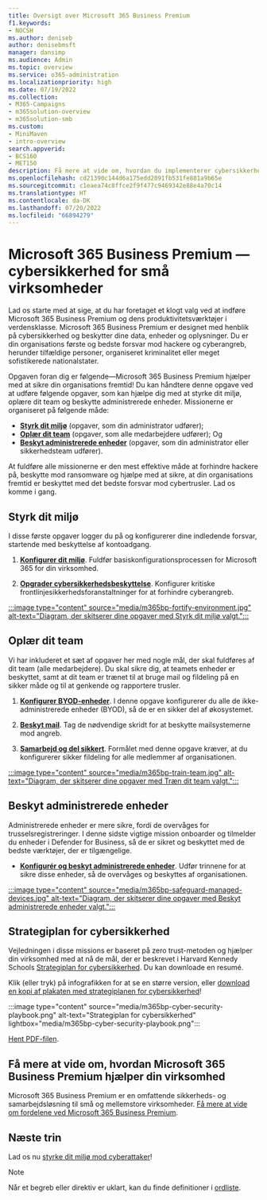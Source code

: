 ```yaml
---
title: Oversigt over Microsoft 365 Business Premium
f1.keywords:
- NOCSH
ms.author: deniseb
author: denisebmsft
manager: dansimp
ms.audience: Admin
ms.topic: overview
ms.service: o365-administration
ms.localizationpriority: high
ms.date: 07/19/2022
ms.collection:
- M365-Campaigns
- m365solution-overview
- m365solution-smb
ms.custom:
- MiniMaven
- intro-overview
search.appverid:
- BCS160
- MET150
description: Få mere at vide om, hvordan du implementerer cybersikkerhed for små eller mellemstore virksomheder med Microsoft 365 Business Premium. Cybersikkerhedsegenskaberne og -funktionerne er optimeret til at forhindre cyberangreb og sikkerhedsbrud og hjælper dig med at beskytte data, enheder og oplysninger med førsteklasses cyberbeskyttelse.
ms.openlocfilehash: cd21390c144d6a175edd2091fb531fe881a9b65e
ms.sourcegitcommit: c1eaea74c8ffce2f9f477c9469342e88e4a70c14
ms.translationtype: HT
ms.contentlocale: da-DK
ms.lasthandoff: 07/20/2022
ms.locfileid: "66894279"
---
```

# <a name="microsoft-365-business-premium-mdash-cybersecurity-for-small-business"></a>Microsoft 365 Business Premium &mdash; cybersikkerhed for små virksomheder

Lad os starte med at sige, at du har foretaget et klogt valg ved at indføre Microsoft 365 Business Premium og dens produktivitetsværktøjer i verdensklasse. Microsoft 365 Business Premium er designet med henblik på cybersikkerhed og beskytter dine data, enheder og oplysninger. Du er din organisations første og bedste forsvar mod hackere og cyberangreb, herunder tilfældige personer, organiseret kriminalitet eller meget sofistikerede nationalstater.

Opgaven foran dig er følgende—Microsoft 365 Business Premium hjælper med at sikre din organisations fremtid! Du kan håndtere denne opgave ved at udføre følgende opgaver, som kan hjælpe dig med at styrke dit miljø, oplære dit team og beskytte administrerede enheder. Missionerne er organiseret på følgende måde:

- **[Styrk dit miljø](m365bp-setup-overview.md)** (opgaver, som din administrator udfører); 
- **[Oplær dit team](m365bp-devices-overview.md)** (opgaver, som alle medarbejdere udfører); Og 
- **[Beskyt administrerede enheder](m365bp-protect-devices.md)** (opgaver, som din administrator eller sikkerhedsteam udfører).

At fuldføre alle missionerne er den mest effektive måde at forhindre hackere på, beskytte mod ransomware og hjælpe med at sikre, at din organisations fremtid er beskyttet med det bedste forsvar mod cybertrusler. Lad os komme i gang.

## <a name="fortify-your-environment"></a>Styrk dit miljø

I disse første opgaver logger du på og konfigurerer dine indledende forsvar, startende med beskyttelse af kontoadgang.

1. [**Konfigurer dit miljø**](m365bp-setup-overview.md). Fuldfør basiskonfigurationsprocessen for Microsoft 365 for din virksomhed.

2. [**Opgrader cybersikkerhedsbeskyttelse**](m365bp-security-overview.md). Konfigurer kritiske frontlinjesikkerhedsforanstaltninger for at forhindre cyberangreb.

[:::image type="content" source="media/m365bp-fortify-environment.jpg" alt-text="Diagram, der skitserer dine opgaver med Styrk dit miljø valgt.":::](m365bp-setup-overview.md)

## <a name="train-your-team"></a>Oplær dit team

Vi har inkluderet et sæt af opgaver her med nogle mål, der skal fuldføres af dit team (alle medarbejdere). Du skal sikre dig, at teamets enheder er beskyttet, samt at dit team er trænet til at bruge mail og fildeling på en sikker måde og til at genkende og rapportere trusler.

1. [**Konfigurer BYOD-enheder**](m365bp-protect-pcs-macs.md). I denne opgave konfigurerer du alle de ikke-administrerede enheder (BYOD), så de er en sikker del af økosystemet.

2. [**Beskyt mail**](m365bp-protect-email-overview.md). Tag de nødvendige skridt for at beskytte mailsystemerne mod angreb.

3. [**Samarbejd og del sikkert**](m365bp-collaborate-share-securely.md). Formålet med denne opgave kræver, at du konfigurerer sikker fildeling for alle medlemmer af organisationen.

[:::image type="content" source="media/m365bp-train-team.jpg" alt-text="Diagram, der skitserer dine opgaver med Træn dit team valgt.":::](m365bp-devices-overview.md)

## <a name="safeguard-managed-devices"></a>Beskyt administrerede enheder

Administrerede enheder er mere sikre, fordi de overvåges for trusselsregistreringer. I denne sidste vigtige mission onboarder og tilmelder du enheder i Defender for Business, så de er sikret og beskyttet med de bedste værktøjer, der er tilgængelige.

- [**Konfigurér og beskyt administrerede enheder**](m365bp-protect-devices.md). Udfør trinnene for at sikre disse enheder, så de overvåges og beskyttes af organisationen.

[:::image type="content" source="media/m365bp-safeguard-managed-devices.jpg" alt-text="Diagram, der skitserer dine opgaver med Beskyt administrerede enheder valgt.":::](m365bp-protect-devices.md)

## <a name="cybersecurity-playbook"></a>Strategiplan for cybersikkerhed

Vejledningen i disse missions er baseret på zero trust-metoden og hjælper din virksomhed med at nå de mål, der er beskrevet i Harvard Kennedy Schools  [Strategiplan for cybersikkerhed](https://go.microsoft.com/fwlink/p/?linkid=2015598). Du kan downloade en resumé.

Klik (eller tryk) på infografikken for at se en større version, eller [download en kopi af plakaten med strategiplanen for cybersikkerhed](https://download.microsoft.com/download/9/c/1/9c167271-8209-492e-acc2-38a39d1834c2/m365bp-cybersecurity-playbook.pdf)!

:::image type="content" source="media/m365bp-cyber-security-playbook.png" alt-text="Strategiplan for cybersikkerhed" lightbox="media/m365bp-cyber-security-playbook.png":::

[Hent PDF-filen](https://download.microsoft.com/download/9/c/1/9c167271-8209-492e-acc2-38a39d1834c2/m365bp-cybersecurity-playbook.pdf).

## <a name="learn-more-about-how-microsoft-365-business-premium-helps-your-business"></a>Få mere at vide om, hvordan Microsoft 365 Business Premium hjælper din virksomhed

Microsoft 365 Business Premium er en omfattende sikkerheds- og samarbejdsløsning til små og mellemstore virksomheder. [Få mere at vide om fordelene ved Microsoft 365 Business Premium](m365bp-secure-users.md).

## <a name="next-steps"></a>Næste trin

Lad os nu [styrke dit miljø mod cyberattaker](m365bp-setup-overview.md)!

> [!NOTE]
> Når et begreb eller direktiv er uklart, kan du finde definitioner i [ordliste](m365bp-glossary.yml).
